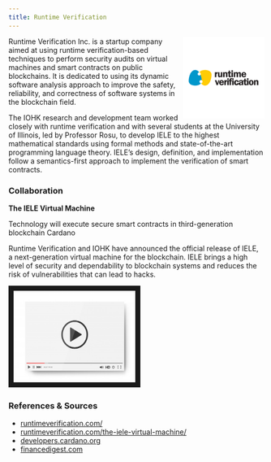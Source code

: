```yaml
---
title: Runtime Verification
---
```

<img src="/projects/business/Logo-RuntimeVerification.png" alt="Logo Runtime Verification" width="160" class="projects-logo" align="right"/>
Runtime Verification Inc. is a startup company aimed at using runtime verification-based techniques to perform security audits on virtual machines and smart contracts on public blockchains. It is dedicated to using its dynamic software analysis approach to improve the safety, reliability, and correctness of software systems in the blockchain field.

The IOHK research and development team worked closely with runtime verification and with several students at the University of Illinois, led by Professor Rosu, to develop IELE to the highest mathematical standards using formal methods and state-of-the-art programming language theory. IELE’s design, definition, and implementation follow a semantics-first approach to implement the verification of smart contracts.

### Collaboration
**The IELE Virtual Machine**

Technology will execute secure smart contracts in third-generation blockchain Cardano

Runtime Verification and IOHK have announced the official release of IELE, a next-generation virtual machine for the blockchain. IELE brings a high level of security and dependability to blockchain systems and reduces the risk of vulnerabilities that can lead to hacks.


<a href="http://www.youtube.com/watch?feature=player_embedded&v=Hq-hvaD6NSA
" target="_blank"><img src="/assets/images/video-player-bar-template.jpg" 
alt="K framework and Cardano" width="240" height="180" border="10" /></a>


### References & Sources
* <a href="https://runtimeverification.com/" target="_blank">runtimeverification.com/</a>
* <a href="https://runtimeverification.com/the-iele-virtual-machine/" target="_blank">runtimeverification.com/the-iele-virtual-machine/</a>
* <a href="https://developers.cardano.org/en/virtual-machines/iele/about/the-iele-virtual-machine/" target="_blank">developers.cardano.org</a>
* <a href="https://www.financedigest.com/runtime-verification-and-iohk-launch-virtual-machine-for-blockchains.html" target="_blank">financedigest.com</a>

